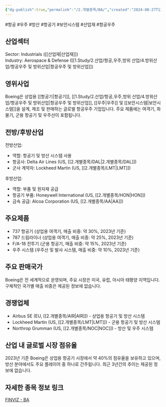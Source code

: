 ```yaml
---
{"dg-publish":true,"permalink":"/2.개별종목/BA/","created":"2024-08-27T12:13:52.157+09:00","updated":"2025-07-29T21:37:04.381+09:00"}
---
```


#항공 #우주 #방산 #항공기 #보안시스템 #산업재 #항공우주

## 산업섹터

Sector: Industrials ([[산업재\|산업재]])  
Industry: Aerospace & Defense ([[1.Study/2.산업/항공,우주,방위 산업/4.방위산업/항공우주 및 방위산업\|항공우주 및 방위산업]])

## 영위사업

Boeing은 상업용 [[항공기\|항공기]], [[1.Study/2.산업/항공,우주,방위 산업/4.방위산업/항공우주 및 방위산업\|항공우주 및 방위산업]], [[우주\|우주]] 및 [[보안시스템\|보안시스템]]을 설계, 제조 및 판매하는 글로벌 항공우주 기업입니다. 주요 제품에는 여객기, 화물기, 군용 항공기 및 우주선이 포함됩니다.

## 전방/후방산업

전방산업:

- 역할: 항공기 및 방산 시스템 사용
- 항공사: Delta Air Lines (US, [[2.개별종목/DAL\|2.개별종목/DAL]])
- 군사 계약자: Lockheed Martin (US, [[2.개별종목/LMT\|LMT]])

후방산업:

- 역할: 부품 및 원자재 공급
- 항공기 부품: Honeywell International (US, [[2.개별종목/HON\|HON]])
- 금속 공급: Alcoa Corporation (US, [[2.개별종목/AA\|AA]])

## 주요제품

- 737 항공기 (상업용 여객기, 매출 비중: 약 30%, 2023년 기준)
- 787 드림라이너 (상업용 여객기, 매출 비중: 약 25%, 2023년 기준)
- F/A-18 전투기 (군용 항공기, 매출 비중: 약 15%, 2023년 기준)
- 우주 시스템 (우주선 및 발사 시스템, 매출 비중: 약 10%, 2023년 기준)

## 주요 판매국가

Boeing은 전 세계적으로 운영되며, 주요 시장은 미국, 유럽, 아시아 태평양 지역입니다. 구체적인 국가별 매출 비중은 제공된 정보에 없습니다.

## 경쟁업체

- Airbus SE (EU, [[2.개별종목/AIR\|AIR]]) - 상업용 항공기 및 방산 시스템
- Lockheed Martin (US, [[2.개별종목/LMT\|LMT]]) - 군용 항공기 및 방산 시스템
- Northrop Grumman (US, [[2.개별종목/NOC\|NOC]]) - 방산 및 우주 시스템

## 산업 내 글로벌 시장 점유율

2023년 기준 Boeing은 상업용 항공기 시장에서 약 40%의 점유율을 보유하고 있으며, 방산 분야에서도 주요 플레이어 중 하나로 간주됩니다. 최근 3년간의 추이는 제공된 정보에 없습니다.

## 자세한 종목 정보 링크

[FINVIZ - BA](https://finviz.com/quote.ashx?t=BA)